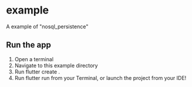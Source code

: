 # example

A example of "nosql_persistence"

## Run the app
1. Open a terminal
2. Navigate to this example directory
3. Run flutter create .
4. Run flutter run from your Terminal, or launch the project from your IDE!